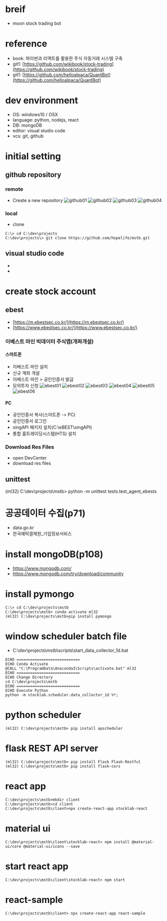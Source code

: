 # breif
- moon stock trading bot


# reference
- book: 파이썬과 리액트를 활용한 주식 자동거래 시스템 구축
- git1: [https://github.com/wikibook/stock-trading](https://github.com/wikibook/stock-trading)
- git1: [https://github.com/helloalpaca/QuantBot](https://github.com/helloalpaca/QuantBot)


# dev environment
- OS: windows10 / OSX
- language: python, nodejs, react
- DB: mongoDB
- editor: visual studio code
- vcs: git, github


# initial setting

## github repository

### remote

- Create a new repository
![github01](./_docs/images/github01.png)
![github02](./_docs/images/github02.png)
![github03](./_docs/images/github03.png)
![github04](./_docs/images/github04.png)

### local

- clone
```
C:\> cd C:\dev\projects
C:\dev\projects\> git clone https://github.com/hopelife/mstb.git
```

## visual studio code
- 
-


# create stock account

## ebest
- [https://m.ebestsec.co.kr/](https://m.ebestsec.co.kr/)
- [https://www.ebestsec.co.kr/](https://www.ebestsec.co.kr/)

### 이베스트 마인 빅데이터 주식앱(개좌개설)
#### 스마트폰
- 이베스트 마인 설치
- 신규 계좌 개설
- 이베스트 마인 > 공인인증서 발급
- 모의투자 신청
![ebest01](./_docs/images/ebest01.jpg)
![ebest02](./_docs/images/ebest02.jpg)
![ebest03](./_docs/images/ebest03.jpg)
![ebest04](./_docs/images/ebest04.jpg)
![ebest05](./_docs/images/ebest05.jpg)
![ebest06](./_docs/images/ebest06.jpg)

#### PC
- 공인인증서 복사(스마트폰 -> PC)
- 공인인증서 로그인
- xingAPI 패키지 설치(C:\eBEST\xingAPI)
- 통합 홈트레이딩시스템(HTS) 설치

### Download Res Files

- open DevCenter
- download res files

## unittest
(ml32) C:\dev\projects\mstb> python -m unittest tests.test_agent_ebests


# 공공데이터 수집(p71)

- data.go.kr
- 한국예탁결제원_기업정보서비스


# install mongoDB(p108)
- https://www.mongodb.com/
- https://www.mongodb.com/try/download/community


# install pymongo
```
C:\> cd C:\dev\projects\mstb
C:\dev\projects\mstb> conda activate ml32
(ml32) C:\dev\projects\mstb>pip install pymongo
```

# window scheduler batch file
- C:\dev\projects\mstb\scripts\start_data_collector_1d.bat
```
ECHO ============================
ECHO Conda Activate
@CALL "C:\ProgramData\Anaconda3\Scripts\activate.bat" ml32
ECHO ============================
ECHO Change Directory
cd C:\dev\projects\mstb
ECHO ============================
ECHO Execute Python
python -m stocklab.scheduler.data_collector_1d %*;
```

# python scheduler
```
(ml32) C:\dev\projects\mstb> pip install apscheduler
```


# flask REST API server
```
(ml32) C:\dev\projects\mstb> pip install Flask Flask-Restful
(ml32) C:\dev\projects\mstb> pip install flask-cors
```


# react app
```
C:\dev\projects\mstb>mkdir client
C:\dev\projects\mstb>cd client
C:\dev\projects\mstb\client>npx create-react-app stocklab-react
```

# material ui
```
C:\dev\projects\mstb\client\stocklab-react> npm install @material-ui/core @material-ui/icons --save
```

# start react app
```
C:\dev\projects\mstb\client\stocklab-react> npm start
```


# react-sample
```
C:\dev\projects\mstb\client> npx create-react-app react-sample
```